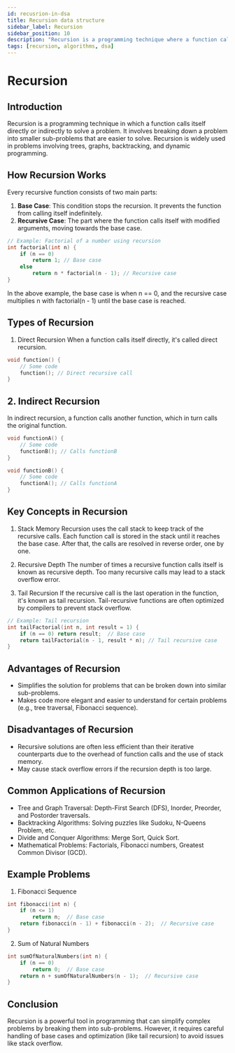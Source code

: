 ```yaml
---
id: recusrion-in-dsa
title: Recursion data structure
sidebar_label: Recursion
sidebar_position: 10
description: "Recursion is a programming technique where a function calls itself directly or indirectly in order to solve a larger problem by breaking it down into smaller, more manageable sub-problems. It is commonly used in algorithms involving divide and conquer strategies, tree traversal, and dynamic programming."
tags: [recursion, algorithms, dsa]
---
```


# Recursion

## Introduction
Recursion is a programming technique in which a function calls itself directly or indirectly to solve a problem. It involves breaking down a problem into smaller sub-problems that are easier to solve. Recursion is widely used in problems involving trees, graphs, backtracking, and dynamic programming.

## How Recursion Works
Every recursive function consists of two main parts:
1. **Base Case**: This condition stops the recursion. It prevents the function from calling itself indefinitely.
2. **Recursive Case**: The part where the function calls itself with modified arguments, moving towards the base case.

```cpp
// Example: Factorial of a number using recursion
int factorial(int n) {
    if (n == 0) 
        return 1; // Base case
    else 
        return n * factorial(n - 1); // Recursive case
}
```
In the above example, the base case is when n == 0, and the recursive case multiplies n with factorial(n - 1) until the base case is reached.

## Types of Recursion
1. Direct Recursion
When a function calls itself directly, it's called direct recursion.
```cpp
void function() {
    // Some code
    function(); // Direct recursive call
}
```

## 2. Indirect Recursion
In indirect recursion, a function calls another function, which in turn calls the original function.
```cpp
void functionA() {
    // Some code
    functionB(); // Calls functionB
}

void functionB() {
    // Some code
    functionA(); // Calls functionA
}
```

## Key Concepts in Recursion
1. Stack Memory
Recursion uses the call stack to keep track of the recursive calls. Each function call is stored in the stack until it reaches the base case. After that, the calls are resolved in reverse order, one by one.

2. Recursive Depth
The number of times a recursive function calls itself is known as recursive depth. Too many recursive calls may lead to a stack overflow error.

3. Tail Recursion
If the recursive call is the last operation in the function, it's known as tail recursion. Tail-recursive functions are often optimized by compilers to prevent stack overflow.
```cpp
// Example: Tail recursion
int tailFactorial(int n, int result = 1) {
    if (n == 0) return result;  // Base case
    return tailFactorial(n - 1, result * n); // Tail recursive case
}
```

## Advantages of Recursion
- Simplifies the solution for problems that can be broken down into similar sub-problems.
- Makes code more elegant and easier to understand for certain problems (e.g., tree traversal, Fibonacci sequence).

## Disadvantages of Recursion
- Recursive solutions are often less efficient than their iterative counterparts due to the overhead of function calls and the use of stack memory.
- May cause stack overflow errors if the recursion depth is too large.

## Common Applications of Recursion
- Tree and Graph Traversal: Depth-First Search (DFS), Inorder, Preorder, and Postorder traversals.
- Backtracking Algorithms: Solving puzzles like Sudoku, N-Queens Problem, etc.
- Divide and Conquer Algorithms: Merge Sort, Quick Sort.
- Mathematical Problems: Factorials, Fibonacci numbers, Greatest Common Divisor (GCD).

## Example Problems
1. Fibonacci Sequence
```cpp
int fibonacci(int n) {
    if (n <= 1) 
        return n;  // Base case
    return fibonacci(n - 1) + fibonacci(n - 2);  // Recursive case
}
```

2. Sum of Natural Numbers
```cpp
int sumOfNaturalNumbers(int n) {
    if (n == 0)
        return 0;  // Base case
    return n + sumOfNaturalNumbers(n - 1);  // Recursive case
}
```

## Conclusion
Recursion is a powerful tool in programming that can simplify complex problems by breaking them into sub-problems. However, it requires careful handling of base cases and optimization (like tail recursion) to avoid issues like stack overflow.
